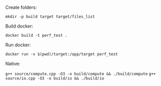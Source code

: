 Create folders:

`mkdir -p build target target/files_list`


Build docker:

`docker build -t perf_test .`


Run docker:

`docker run -v $(pwd)/target:/app/target perf_test`


Native:

`g++ source/compute.cpp -O3 -o build/compute && ./build/compute`
`g++ source/io.cpp -O3 -o build/io && ./build/io`

